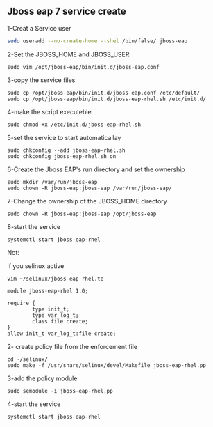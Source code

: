 ## Jboss eap 7 service create

1-Creat a Service user
```sh
sudo useradd --no-create-home --shel /bin/false/ jboss-eap
```
2-Set the JBOSS_HOME and JBOSS_USER
```
sudo vim /opt/jboss-eap/bin/init.d/jboss-eap.conf
```
3-copy the service files
```
sudo cp /opt/jboss-eap/bin/init.d/jboss-eap.conf /etc/default/
sudo cp /opt/jboss-eap/bin/init.d/jboss-eap-rhel.sh /etc/init.d/
```
4-make the script executeble
```
sudo chmod +x /etc/init.d/jboss-eap-rhel.sh 
```
5-set the service to start automaticallay
```
sudo chkconfig --add jboss-eap-rhel.sh
sudo chkconfig jboss-eap-rhel.sh on 
```
6-Create the Jboss EAP's run directory and set the ownership
```
sudo mkdir /var/run/jboss-eap
sudo chown -R jboss-eap:jboss-eap /var/run/jboss-eap/
```
7-Change the ownership of the JBOSS_HOME directory
```
sudo chown -R jboss-eap:jboss-eap /opt/jboss-eap
```
8-start the service
```
systemctl start jboss-eap-rhel
```
Not:

if you selinux active
```
vim ~/selinux/jboss-eap-rhel.te
```
```
module jboss-eap-rhel 1.0;

require {
        type init_t;
		type var_log_t;
		class file create;
}
allow init_t var_log_t:file create;
```
2- create policy file from the enforcement file
```
cd ~/selinux/
sudo make -f /usr/share/selinux/devel/Makefile jboss-eap-rhel.pp
```
3-add the policy module
```
sudo semodule -i jboss-eap-rhel.pp 
```
4-start the service
```
systemctl start jboss-eap-rhel
```
